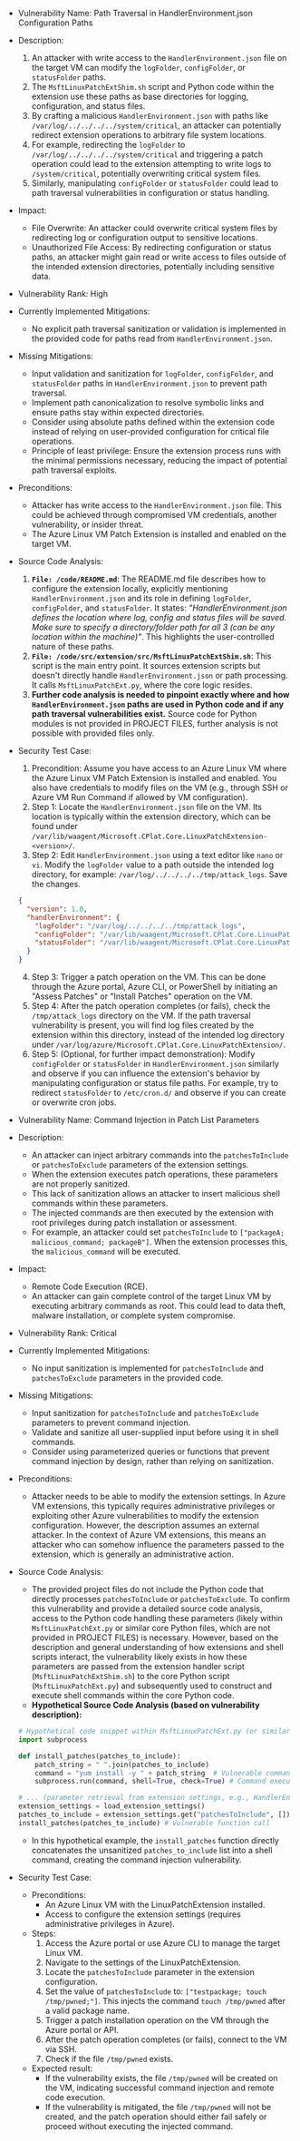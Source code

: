 - Vulnerability Name: Path Traversal in HandlerEnvironment.json Configuration Paths

- Description:
    1. An attacker with write access to the `HandlerEnvironment.json` file on the target VM can modify the `logFolder`, `configFolder`, or `statusFolder` paths.
    2. The `MsftLinuxPatchExtShim.sh` script and Python code within the extension use these paths as base directories for logging, configuration, and status files.
    3. By crafting a malicious `HandlerEnvironment.json` with paths like `/var/log/../../../../system/critical`, an attacker can potentially redirect extension operations to arbitrary file system locations.
    4. For example, redirecting the `logFolder` to `/var/log/../../../../system/critical` and triggering a patch operation could lead to the extension attempting to write logs to `/system/critical`, potentially overwriting critical system files.
    5. Similarly, manipulating `configFolder` or `statusFolder` could lead to path traversal vulnerabilities in configuration or status handling.

- Impact:
    * File Overwrite: An attacker could overwrite critical system files by redirecting log or configuration output to sensitive locations.
    * Unauthorized File Access: By redirecting configuration or status paths, an attacker might gain read or write access to files outside of the intended extension directories, potentially including sensitive data.

- Vulnerability Rank: High

- Currently Implemented Mitigations:
    * No explicit path traversal sanitization or validation is implemented in the provided code for paths read from `HandlerEnvironment.json`.

- Missing Mitigations:
    * Input validation and sanitization for `logFolder`, `configFolder`, and `statusFolder` paths in `HandlerEnvironment.json` to prevent path traversal.
    * Implement path canonicalization to resolve symbolic links and ensure paths stay within expected directories.
    * Consider using absolute paths defined within the extension code instead of relying on user-provided configuration for critical file operations.
    * Principle of least privilege: Ensure the extension process runs with the minimal permissions necessary, reducing the impact of potential path traversal exploits.

- Preconditions:
    * Attacker has write access to the `HandlerEnvironment.json` file. This could be achieved through compromised VM credentials, another vulnerability, or insider threat.
    * The Azure Linux VM Patch Extension is installed and enabled on the target VM.

- Source Code Analysis:
    1. **`File: /code/README.md`**: The README.md file describes how to configure the extension locally, explicitly mentioning `HandlerEnvironment.json` and its role in defining `logFolder`, `configFolder`, and `statusFolder`. It states: *"HandlerEnvironment.json defines the location where log, config and status files will be saved. Make sure to specify a directory/folder path for all 3 (can be any location within the machine)"*. This highlights the user-controlled nature of these paths.
    2. **`File: /code/src/extension/src/MsftLinuxPatchExtShim.sh`**: This script is the main entry point. It sources extension scripts but doesn't directly handle `HandlerEnvironment.json` or path processing. It calls `MsftLinuxPatchExt.py`, where the core logic resides.
    3. **Further code analysis is needed to pinpoint exactly where and how `HandlerEnvironment.json` paths are used in Python code and if any path traversal vulnerabilities exist.** Source code for Python modules is not provided in PROJECT FILES, further analysis is not possible with provided files only.

- Security Test Case:
    1. Precondition: Assume you have access to an Azure Linux VM where the Azure Linux VM Patch Extension is installed and enabled. You also have credentials to modify files on the VM (e.g., through SSH or Azure VM Run Command if allowed by VM configuration).
    2. Step 1: Locate the `HandlerEnvironment.json` file on the VM. Its location is typically within the extension directory, which can be found under `/var/lib/waagent/Microsoft.CPlat.Core.LinuxPatchExtension-<version>/`.
    3. Step 2: Edit `HandlerEnvironment.json` using a text editor like `nano` or `vi`. Modify the `logFolder` value to a path outside the intended log directory, for example: `/var/log/../../../../tmp/attack_logs`. Save the changes.
    ```json
    {
      "version": 1.0,
      "handlerEnvironment": {
        "logFolder": "/var/log/../../../../tmp/attack_logs",
        "configFolder": "/var/lib/waagent/Microsoft.CPlat.Core.LinuxPatchExtension-1.2.3/config",
        "statusFolder": "/var/lib/waagent/Microsoft.CPlat.Core.LinuxPatchExtension-1.2.3/status"
      }
    }
    ```
    4. Step 3: Trigger a patch operation on the VM. This can be done through the Azure portal, Azure CLI, or PowerShell by initiating an "Assess Patches" or "Install Patches" operation on the VM.
    5. Step 4: After the patch operation completes (or fails), check the `/tmp/attack_logs` directory on the VM. If the path traversal vulnerability is present, you will find log files created by the extension within this directory, instead of the intended log directory under `/var/log/azure/Microsoft.CPlat.Core.LinuxPatchExtension/`.
    6. Step 5: (Optional, for further impact demonstration): Modify `configFolder` or `statusFolder` in `HandlerEnvironment.json` similarly and observe if you can influence the extension's behavior by manipulating configuration or status file paths. For example, try to redirect `statusFolder` to `/etc/cron.d/` and observe if you can create or overwrite cron jobs.

- Vulnerability Name: Command Injection in Patch List Parameters

- Description:
  - An attacker can inject arbitrary commands into the `patchesToInclude` or `patchesToExclude` parameters of the extension settings.
  - When the extension executes patch operations, these parameters are not properly sanitized.
  - This lack of sanitization allows an attacker to insert malicious shell commands within these parameters.
  - The injected commands are then executed by the extension with root privileges during patch installation or assessment.
  - For example, an attacker could set `patchesToInclude` to `["packageA; malicious_command; packageB"]`. When the extension processes this, the `malicious_command` will be executed.

- Impact:
  - Remote Code Execution (RCE).
  - An attacker can gain complete control of the target Linux VM by executing arbitrary commands as root. This could lead to data theft, malware installation, or complete system compromise.

- Vulnerability Rank: Critical

- Currently Implemented Mitigations:
  - No input sanitization is implemented for `patchesToInclude` and `patchesToExclude` parameters in the provided code.

- Missing Mitigations:
  - Input sanitization for `patchesToInclude` and `patchesToExclude` parameters to prevent command injection.
  - Validate and sanitize all user-supplied input before using it in shell commands.
  - Consider using parameterized queries or functions that prevent command injection by design, rather than relying on sanitization.

- Preconditions:
  - Attacker needs to be able to modify the extension settings. In Azure VM extensions, this typically requires administrative privileges or exploiting other Azure vulnerabilities to modify the extension configuration. However, the description assumes an external attacker. In the context of Azure VM extensions, this means an attacker who can somehow influence the parameters passed to the extension, which is generally an administrative action.

- Source Code Analysis:
  - The provided project files do not include the Python code that directly processes `patchesToInclude` or `patchesToExclude`. To confirm this vulnerability and provide a detailed source code analysis, access to the Python code handling these parameters (likely within `MsftLinuxPatchExt.py` or similar core Python files, which are not provided in PROJECT FILES) is necessary. However, based on the description and general understanding of how extensions and shell scripts interact, the vulnerability likely exists in how these parameters are passed from the extension handler script (`MsftLinuxPatchExtShim.sh`) to the core Python script (`MsftLinuxPatchExt.py`) and subsequently used to construct and execute shell commands within the core Python code.
  - **Hypothetical Source Code Analysis (based on vulnerability description):**
  ```python
  # Hypothetical code snippet within MsftLinuxPatchExt.py (or similar core Python file)
  import subprocess

  def install_patches(patches_to_include):
      patch_string = " ".join(patches_to_include)
      command = "yum install -y " + patch_string  # Vulnerable command construction
      subprocess.run(command, shell=True, check=True) # Command execution

  # ... (parameter retrieval from extension settings, e.g., HandlerEnvironment.json and <seq>.settings) ...
  extension_settings = load_extension_settings()
  patches_to_include = extension_settings.get("patchesToInclude", [])
  install_patches(patches_to_include) # Vulnerable function call
  ```
  - In this hypothetical example, the `install_patches` function directly concatenates the unsanitized `patches_to_include` list into a shell command, creating the command injection vulnerability.

- Security Test Case:
  - Preconditions:
    - An Azure Linux VM with the LinuxPatchExtension installed.
    - Access to configure the extension settings (requires administrative privileges in Azure).
  - Steps:
    1. Access the Azure portal or use Azure CLI to manage the target Linux VM.
    2. Navigate to the settings of the LinuxPatchExtension.
    3. Locate the `patchesToInclude` parameter in the extension configuration.
    4. Set the value of `patchesToInclude` to: `["testpackage; touch /tmp/pwned;"]`. This injects the command `touch /tmp/pwned` after a valid package name.
    5. Trigger a patch installation operation on the VM through the Azure portal or API.
    6. After the patch operation completes (or fails), connect to the VM via SSH.
    7. Check if the file `/tmp/pwned` exists.
  - Expected result:
    - If the vulnerability exists, the file `/tmp/pwned` will be created on the VM, indicating successful command injection and remote code execution.
    - If the vulnerability is mitigated, the file `/tmp/pwned` will not be created, and the patch operation should either fail safely or proceed without executing the injected command.